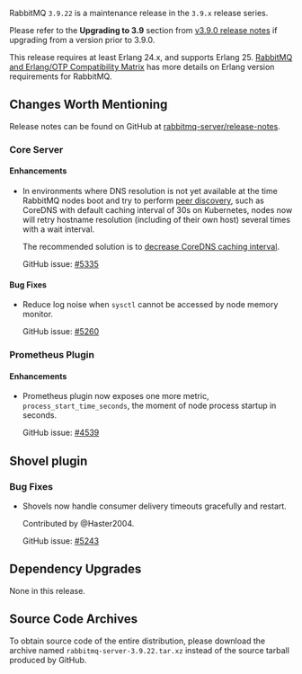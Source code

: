 RabbitMQ `3.9.22` is a maintenance release in the `3.9.x` release series.

Please refer to the **Upgrading to 3.9** section from [v3.9.0 release notes](https://github.com/rabbitmq/rabbitmq-server/releases/tag/v3.9.0) if upgrading from a version prior to 3.9.0.

This release requires at least Erlang 24.x, and supports Erlang 25. [RabbitMQ and Erlang/OTP Compatibility Matrix](https://www.rabbitmq.com/which-erlang.html) has more details on Erlang version requirements for RabbitMQ.


## Changes Worth Mentioning

Release notes can be found on GitHub at [rabbitmq-server/release-notes](https://github.com/rabbitmq/rabbitmq-server/tree/v3.10.x/release-notes).


### Core Server

#### Enhancements

 * In environments where DNS resolution is not yet available at the time RabbitMQ nodes boot and try to perform [peer discovery](https://www.rabbitmq.com/cluster-formation.html),
   such as CoreDNS with default caching interval of 30s on Kubernetes, nodes now will retry
   hostname resolution (including of their own host) several times with a wait interval.

   The recommended solution is to [decrease CoreDNS caching interval](https://kubernetes.io/docs/concepts/workloads/controllers/statefulset/#stable-network-id).

   GitHub issue: [#5335](https://github.com/rabbitmq/rabbitmq-server/pull/5335)

#### Bug Fixes

 * Reduce log noise when `sysctl` cannot be accessed by node memory monitor.

   GitHub issue: [#5260](https://github.com/rabbitmq/rabbitmq-server/pull/5260)


### Prometheus Plugin

#### Enhancements

 * Prometheus plugin now exposes one more metric, `process_start_time_seconds`, the moment of node process
   startup in seconds.

   GitHub issue: [#4539](https://github.com/rabbitmq/rabbitmq-server/issues/4539)


## Shovel plugin

### Bug Fixes

 * Shovels now handle consumer delivery timeouts gracefully and restart.

   Contributed by @Haster2004.

   GitHub issue: [#5243](https://github.com/rabbitmq/rabbitmq-server/pull/5243)


## Dependency Upgrades

None in this release.


## Source Code Archives

To obtain source code of the entire distribution, please download the archive named `rabbitmq-server-3.9.22.tar.xz`
instead of the source tarball produced by GitHub.
